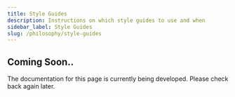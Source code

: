 ```yaml
---
title: Style Guides
description: Instructions on which style guides to use and when
sidebar_label: Style Guides
slug: /philosophy/style-guides
---
```


## Coming Soon..

The documentation for this page is currently being developed. Please check back again later.